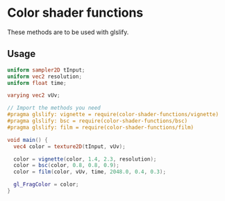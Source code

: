 Color shader functions
====

These methods are to be used with glslify.

## Usage
```glsl
uniform sampler2D tInput;
uniform vec2 resolution;
uniform float time;

varying vec2 vUv;

// Import the methods you need
#pragma glslify: vignette = require(color-shader-functions/vignette)
#pragma glslify: bsc = require(color-shader-functions/bsc)
#pragma glslify: film = require(color-shader-functions/film)

void main() {
  vec4 color = texture2D(tInput, vUv);

  color = vignette(color, 1.4, 2.3, resolution);
  color = bsc(color, 0.8, 0.8, 0.9);
  color = film(color, vUv, time, 2048.0, 0.4, 0.3);

  gl_FragColor = color;
}
```
